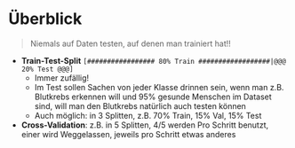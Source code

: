 # Überblick
> Niemals auf Daten testen, auf denen man trainiert hat!!

- **Train-Test-Split** `[################# 80% Train ##################|@@@ 20% Test @@@]`
  - Immer zufällig!
  - Im Test sollen Sachen von jeder Klasse drinnen sein, wenn man z.B. Blutkrebs erkennen will und 95% gesunde Menschen im Dataset sind, will man den Blutkrebs natürlich auch testen können
  - Auch möglich: in 3 Splitten, z.B. 70% Train, 15% Val, 15% Test
- **Cross-Validation**: z.B. in 5 Splitten, 4/5 werden Pro Schritt benutzt, einer wird Weggelassen, jeweils pro Schritt etwas anderes